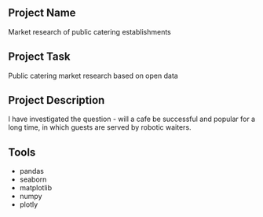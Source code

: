 ## Project Name
Market research of public catering establishments

## Project Task
Public catering market research based on open data

## Project Description
I have investigated the question - will a cafe be successful and popular for a long time, in which guests are served by robotic waiters.

## Tools
* pandas
* seaborn
* matplotlib
* numpy
* plotly
